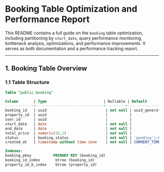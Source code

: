 # Booking Table Optimization and Performance Report

This README contains a full guide on the `booking` table optimization, including partitioning by `start_date`, query performance monitoring, bottleneck analysis, optimizations, and performance improvements. It serves as both documentation and a performance tracking report.

---

## 1. Booking Table Overview

### 1.1 Table Structure

```sql
Table "public.booking"

Column       | Type                          | Nullable | Default
-------------+-------------------------------+---------+---------------------------
booking_id   | uuid                           | not null | uuid_generate_v4()
property_id  | uuid                           |          |
user_id      | uuid                           |          |
start_date   | date                           | not null |
end_date     | date                           | not null |
total_price  | numeric(10,2)                  | not null |
status       | booking_status                 | not null | 'pending'::booking_status
created_at   | timestamp without time zone    | not null | CURRENT_TIMESTAMP

Indexes:
booking_pkey          PRIMARY KEY (booking_id)
booking_id_index       btree (booking_id)
property_id_b_index    btree (property_id)
